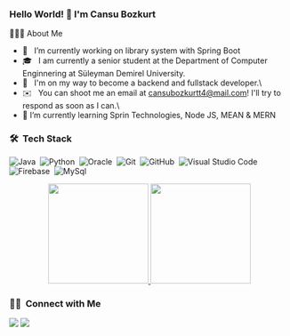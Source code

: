 ### Hello World! 👋 I'm Cansu Bozkurt

👨🏻‍💻  About Me

- 🔭 &nbsp; I’m currently working on library system with Spring Boot
- 🎓 &nbsp; I am currently a senior student at the Department of Computer Enginnering at Süleyman Demirel University.
- 🌱 &nbsp; I'm on my way to become a backend and fullstack developer.\
- ✉️ &nbsp;  You can shoot me an email at cansubozkurtt4@mail.com! I'll try to respond as soon as I can.\
- 🌱 I’m currently learning Sprin Technologies, Node JS, MEAN & MERN


### 🛠 &nbsp;Tech Stack
![Java](https://img.shields.io/badge/Java-orange?logo=java)&nbsp;
![Python](https://img.shields.io/badge/-Python-05122A?style=flat&logo=python)&nbsp;
![Oracle](https://img.shields.io/badge/Oracle-%20-red?logo=oracle)&nbsp;
![Git](https://img.shields.io/badge/-Git-05122A?style=flat&logo=git)&nbsp;
![GitHub](https://img.shields.io/badge/-GitHub-05122A?style=flat&logo=github)&nbsp;
![Visual Studio Code](https://img.shields.io/badge/-Visual%20Studio%20Code-05122A?style=flat&logo=visual-studio-code&logoColor=007ACC)&nbsp;
![Firebase](https://img.shields.io/badge/firebase-%23039BE5.svg?&style=flat&logo=firebase)&nbsp;
![MySql](https://img.shields.io/badge/mysql-%2300f.svg?&style=flat&logo=mysql&logoColor=white)&nbsp;



<p align="center">
<a href="https://github.com/cansubzkrt">
  <img height="180em" src="https://github-readme-stats-eight-theta.vercel.app/api?username=cansubzkrt&show_icons=true&theme=algolia&include_all_commits=true&count_private=true"/>
  <img height="180em" src="https://github-readme-stats-eight-theta.vercel.app/api/top-langs/?username=cansubzkrt&layout=compact&langs_count=8&theme=algolia"/>
</a>
</p>

### 🤝🏻 &nbsp;Connect with Me

<p align="center">

<a href="https://www.linkedin.com/in/cansubozkurtt//"><img src="https://img.shields.io/badge/-Cansu%20Bozkurt-0077B5?style=flat&logo=Linkedin&logoColor=white"/></a>
<a href="mailto:cansubozkurtt4@gmail.com"><img src="https://img.shields.io/badge/-cansubozkurtt4@gmail.com-D14836?style=flat&logo=Gmail&logoColor=white"/></a>
</p>

